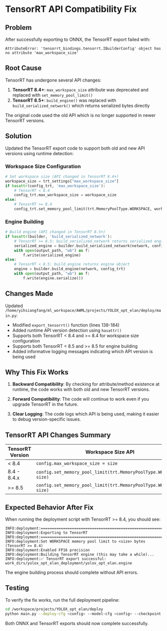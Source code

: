 # TensorRT API Compatibility Fix

## Problem

After successfully exporting to ONNX, the TensorRT export failed with:

```
AttributeError: 'tensorrt_bindings.tensorrt.IBuilderConfig' object has no attribute 'max_workspace_size'
```

## Root Cause

TensorRT has undergone several API changes:

1. **TensorRT 8.4+**: `max_workspace_size` attribute was deprecated and replaced with `set_memory_pool_limit()`
2. **TensorRT 8.5+**: `build_engine()` was replaced with `build_serialized_network()` which returns serialized bytes directly

The original code used the old API which is no longer supported in newer TensorRT versions.

## Solution

Updated the TensorRT export code to support both old and new API versions using runtime detection:

### Workspace Size Configuration

```python
# Set workspace size (API changed in TensorRT 8.4+)
workspace_size = trt_settings["max_workspace_size"]
if hasattr(config_trt, 'max_workspace_size'):
    # TensorRT < 8.4
    config_trt.max_workspace_size = workspace_size
else:
    # TensorRT >= 8.4
    config_trt.set_memory_pool_limit(trt.MemoryPoolType.WORKSPACE, workspace_size)
```

### Engine Building

```python
# Build engine (API changed in TensorRT 8.5+)
if hasattr(builder, 'build_serialized_network'):
    # TensorRT >= 8.5: build_serialized_network returns serialized engine directly
    serialized_engine = builder.build_serialized_network(network, config_trt)
    with open(output_path, "wb") as f:
        f.write(serialized_engine)
else:
    # TensorRT < 8.5: build_engine returns engine object
    engine = builder.build_engine(network, config_trt)
    with open(output_path, "wb") as f:
        f.write(engine.serialize())
```

## Changes Made

Updated `/home/yihsiangfang/ml_workspace/AWML/projects/YOLOX_opt_elan/deploy/main.py`:
- Modified `export_tensorrt()` function (lines 138-184)
- Added runtime API version detection using `hasattr()`
- Supports both TensorRT < 8.4 and >= 8.4 for workspace size configuration
- Supports both TensorRT < 8.5 and >= 8.5 for engine building
- Added informative logging messages indicating which API version is being used

## Why This Fix Works

1. **Backward Compatibility**: By checking for attribute/method existence at runtime, the code works with both old and new TensorRT versions.

2. **Forward Compatibility**: The code will continue to work even if you upgrade TensorRT in the future.

3. **Clear Logging**: The code logs which API is being used, making it easier to debug version-specific issues.

## TensorRT API Changes Summary

| TensorRT Version | Workspace Size API | Engine Building API |
|-----------------|-------------------|---------------------|
| < 8.4 | `config.max_workspace_size = size` | `builder.build_engine(network, config)` |
| 8.4 - 8.4.x | `config.set_memory_pool_limit(trt.MemoryPoolType.WORKSPACE, size)` | `builder.build_engine(network, config)` |
| >= 8.5 | `config.set_memory_pool_limit(trt.MemoryPoolType.WORKSPACE, size)` | `builder.build_serialized_network(network, config)` |

## Expected Behavior After Fix

When running the deployment script with TensorRT >= 8.4, you should see:

```
INFO:deployment:================================================================================
INFO:deployment:Exporting to TensorRT
INFO:deployment:================================================================================
INFO:deployment:Set WORKSPACE memory pool limit to <size> bytes (TensorRT >= 8.4)
INFO:deployment:Enabled FP16 precision
INFO:deployment:Building TensorRT engine (this may take a while)...
INFO:deployment:✅ TensorRT export successful: work_dirs/yolox_opt_elan_deployment/yolox_opt_elan.engine
```

The engine building process should complete without API errors.

## Testing

To verify the fix works, run the full deployment pipeline:
```bash
cd /workspace/projects/YOLOX_opt_elan/deploy
python main.py --deploy-cfg <config> --model-cfg <config> --checkpoint <checkpoint>
```

Both ONNX and TensorRT exports should now complete successfully.
